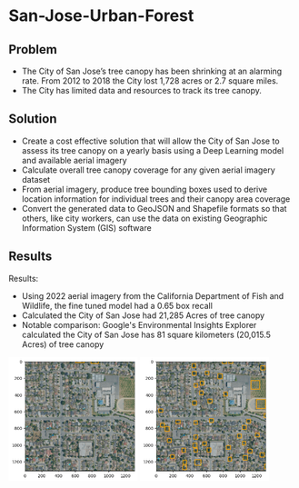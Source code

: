 # San-Jose-Urban-Forest

## Problem
- The City of San Jose’s tree canopy has been shrinking at an alarming rate. From 2012 to 2018 the City lost 1,728 acres or 2.7 square miles.
- The City has limited data and resources to track its tree canopy.

## Solution
- Create a cost effective solution that will allow the City of San Jose to assess its tree canopy on a yearly basis using a Deep Learning model and available aerial imagery
- Calculate overall tree canopy coverage for any given aerial imagery dataset
- From aerial imagery, produce tree bounding boxes used to derive location information for individual trees and their canopy area coverage
- Convert the generated data to GeoJSON and Shapefile formats so that others, like city workers, can use the data on existing Geographic Information System (GIS) software

## Results
Results: 
- Using 2022 aerial imagery from the California Department of Fish and Wildlife, the fine tuned model had a 0.65 box recall
- Calculated the City of San Jose had 21,285 Acres of tree canopy
- Notable comparison: Google's Environmental Insights Explorer calculated the City of San Jose has 81 square kilometers (20,015.5 Acres) of tree canopy
<p>
  <img src="PreTrainedVersion2.png" alt="Image 1" style="width:45%; display:inline-block;">
  <img src="FineTunedVersion2.png" alt="Image 2" style="width:45%; display:inline-block;">
</p>
